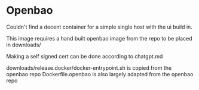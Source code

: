 # Openbao
Couldn't find a decent container for a simple single host with the ui build in.

This image requires a hand built openbao image from the repo to be placed in downloads/

Making a self signed cert can be done according to chatgpt.md

downloads/release.docker/docker-entrypoint.sh is copied from the openbao repo
Dockerfile.openbao is also largely adapted from the openbao repo